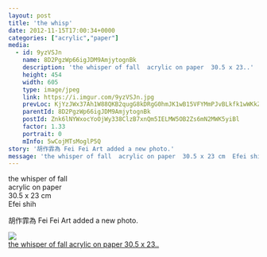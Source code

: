 ```yaml
---
layout: post
title: 'the whisp' 
date: 2012-11-15T17:00:34+0000 
categories: ["acrylic","paper"] 
media:
  - id: 9yzVSJn
    name: 8D2PgzWp66igJDM9AmjytognBk
    description: 'the whisper of fall  acrylic on paper  30.5 x 23..'   
    height: 454
    width: 605
    type: image/jpeg
    link: https://i.imgur.com/9yzVSJn.jpg
    prevLoc: KjYzJWx37Ah1W88QKB2qugG8kDRgG0hmJK1wB15VFYMmPJvBLkfk1wWKkZkOIBG14VgYPPczQ0X9Jn1OIonw3lVNYNtKBXo1PAA6hEK7JG8KGwHlzBz7PomgfvDYyg4jjBfEvL4R7rVYUxMDAV9mV8s7LrJ4LgXxIzB8Ey0PL1tOYjGP7WVNhXG8qYjME9CmAJmkqJymHO1Gx6vl5QiLkKxy45W1hJKDOr
    parentId: 8D2PgzWp66igJDM9AmjytognBk
    postId: Znk6lNYWxocYoOjWy338ClzB7xnQm5IELMW5OB2Zs6mN2MWK5yiBl
    factor: 1.33
    portrait: 0
    mInfo: 5wCojMTsMoglP5Q
story: '胡作霏為 Fei Fei Art added a new photo.'  
message: 'the whisper of fall  acrylic on paper  30.5 x 23 cm  Efei shih'  
---
```


the whisper of fall  
acrylic on paper  
30.5 x 23 cm  
Efei shih
 
 
[//]: #story:
胡作霏為 Fei Fei Art added a new photo.


[//]: #media:  
<a href="https://i.imgur.com/9yzVSJn.jpg"><img class="postImage" src="https://i.imgur.com/9yzVSJnh.jpg" />  
the whisper of fall
acrylic on paper
30.5 x 23..  
 </a>   
